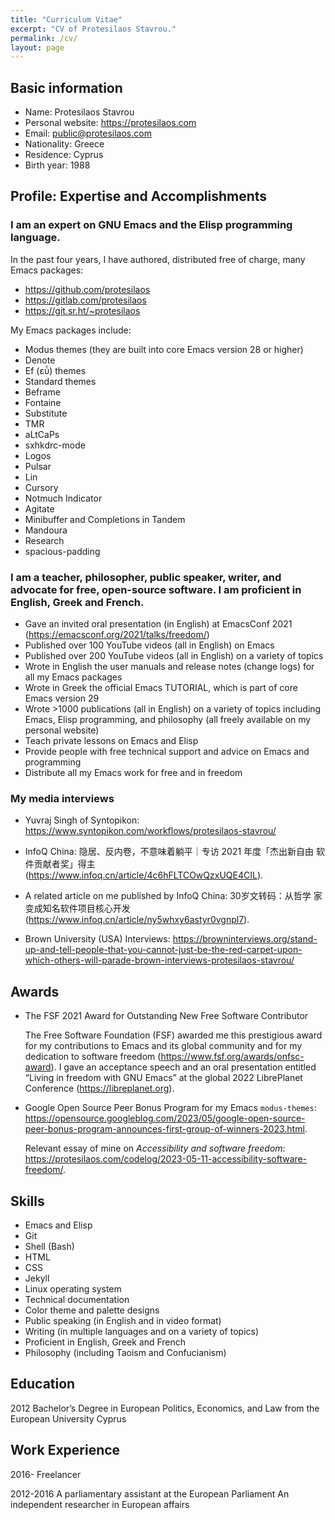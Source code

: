 ```yaml
---
title: "Curriculum Vitae"
excerpt: "CV of Protesilaos Stavrou."
permalink: /cv/
layout: page
---
```


## Basic information

- Name: Protesilaos Stavrou
- Personal website: <https://protesilaos.com>
- Email: <public@protesilaos.com>
- Nationality: Greece
- Residence: Cyprus
- Birth year: 1988

## Profile: Expertise and Accomplishments

### I am an expert on GNU Emacs and the Elisp programming language.

In the past four years, I have authored, distributed free of charge, many Emacs packages:
- <https://github.com/protesilaos>
- <https://gitlab.com/protesilaos>
- <https://git.sr.ht/~protesilaos>

My Emacs packages include:
- Modus themes (they are built into core Emacs version 28 or higher) 
- Denote
- Ef (εὖ) themes
- Standard themes
- Beframe
- Fontaine
- Substitute
- TMR
- aLtCaPs
- sxhkdrc-mode
- Logos
- Pulsar
- Lin
- Cursory
- Notmuch Indicator
- Agitate
- Minibuffer and Completions in Tandem
- Mandoura
- Research
- spacious-padding

### I am a teacher, philosopher, public speaker, writer, and advocate for free, open-source software. I am proficient in English, Greek and French.

- Gave an invited oral presentation (in English) at EmacsConf 2021 (<https://emacsconf.org/2021/talks/freedom/>)
- Published over 100 YouTube videos (all in English) on Emacs
- Published over 200 YouTube videos (all in English) on a variety of topics
- Wrote in English the user manuals and release notes (change logs) for all my Emacs packages
- Wrote in Greek the official Emacs TUTORIAL, which is part of core Emacs version 29
- Wrote >1000 publications (all in English) on a variety of topics including Emacs, Elisp programming, and philosophy (all freely available on my personal website)
- Teach private lessons on Emacs and Elisp
- Provide people with free technical support and advice on Emacs and programming
- Distribute all my Emacs work for free and in freedom

### My media interviews

- Yuvraj Singh of Syntopikon:
  <https://www.syntopikon.com/workflows/protesilaos-stavrou/>

- InfoQ China: 隐居、反内卷，不意味着躺平｜专访 2021 年度「杰出新自由
  软件贡献者奖」得主 (<https://www.infoq.cn/article/4c6hFLTCOwQzxUQE4CIL>).

- A related article on me published by InfoQ China: 30岁文转码：从哲学
  家变成知名软件项目核心开发 (<https://www.infoq.cn/article/ny5whxy6astyr0vgnpl7>).

- Brown University (USA) Interviews: <https://browninterviews.org/stand-up-and-tell-people-that-you-cannot-just-be-the-red-carpet-upon-which-others-will-parade-brown-interviews-protesilaos-stavrou/>

## Awards

- The FSF 2021 Award for Outstanding New Free Software Contributor 

  The Free Software Foundation (FSF) awarded me this prestigious award
  for my contributions to Emacs and its global community and for my
  dedication to software freedom (<https://www.fsf.org/awards/onfsc-award>).
  I gave an acceptance speech and an oral presentation entitled
  “Living in freedom with GNU Emacs” at the global 2022 LibrePlanet
  Conference (<https://libreplanet.org>).

- Google Open Source Peer Bonus Program for my Emacs `modus-themes`:
  <https://opensource.googleblog.com/2023/05/google-open-source-peer-bonus-program-announces-first-group-of-winners-2023.html>.
  
  Relevant essay of mine on _Accessibility and software freedom_:
  <https://protesilaos.com/codelog/2023-05-11-accessibility-software-freedom/>.

## Skills

- Emacs and Elisp
- Git
- Shell (Bash)
- HTML
- CSS
- Jekyll
- Linux operating system
- Technical documentation
- Color theme and palette designs
- Public speaking (in English and in video format)
- Writing (in multiple languages and on a variety of topics)
- Proficient in English, Greek and French
- Philosophy (including Taoism and Confucianism)

## Education

2012
Bachelor’s Degree in European Politics, Economics, and Law from the European University Cyprus

## Work Experience

2016-
Freelancer

2012-2016
A parliamentary assistant at the European Parliament
An independent researcher in European affairs

